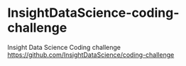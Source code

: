 # InsightDataScience-coding-challenge
Insight Data Science Coding challenge https://github.com/InsightDataScience/coding-challenge

